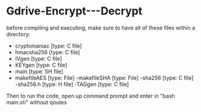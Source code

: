 # Gdrive-Encrypt---Decrypt

before compiling and executing, make sure to have all of these files within a directory:
  - cryptomaniac [type: C file]
  - hmacsha256 [type: C file]
  - IVgen [type: C file]
  - KEYgen [type: C file]
  - main [type: SH file]
  - makefileAES [type: File]
  -makefileSHA [type: File]
  -sha256 [type: C file]
  -sha256.h [type: H file]
  -TAGgen [type: C file]
  
Then to run the code, open up command prompt and enter in "bash main.sh" without qoutes  

